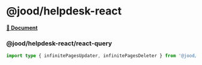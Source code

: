 # @jood/helpdesk-react

**[📘 Document](https://molgga.github.io/jood-helpdesk/)**

### @jood/helpdesk-react/react-query

```ts
import type { infinitePagesUpdater, infinitePagesDeleter } from '@jood/helpdesk-react/react-query';
```